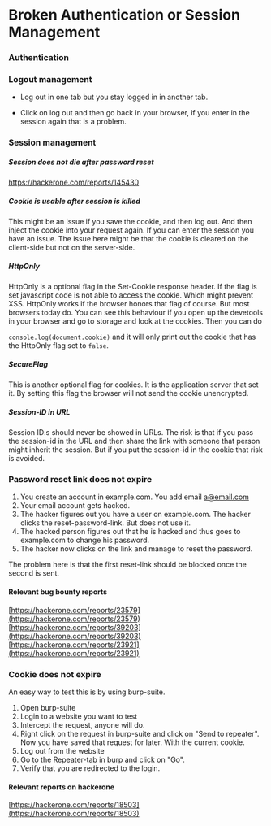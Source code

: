 # Broken Authentication or Session Management



### Authentication



### Logout management

* Log out in one tab but you stay logged in in another tab.

* Click on log out and then go back in your browser, if you enter in the session again that is a problem.



### Session management

##### Session does not die after password reset

https://hackerone.com/reports/145430

##### Cookie is usable after session is killed

This might be an issue if you save the cookie, and then log out. And then inject the cookie into your request again. If you can enter the session you have an issue. The issue here might be that the cookie is cleared on the client-side but not on the server-side.

##### HttpOnly

HttpOnly is a optional flag in the Set-Cookie response header. If the flag is set javascript code is not able to access the cookie. Which might prevent XSS. HttpOnly works if the browser honors that flag of course. But most browsers today do. You can see this behaviour if you open up the devetools in your browser and go to storage and look at the cookies. Then you can do 

`console.log(document.cookie)` and it will only print out the cookie that has the HttpOnly flag set to `false`.

##### SecureFlag

This is another optional flag for cookies. It is the application server that set it. By setting this flag the browser will not send the cookie unencrypted.

##### Session-ID in URL

Session ID:s should never be showed in URLs. The risk is that if you pass the session-id in the URL and then share the link with someone that person might inherit the session. But if you put the session-id in the cookie that risk is avoided.







### Password reset link does not expire

1. You create an account in example.com. You add email a@email.com
2. Your email account gets hacked.
3. The hacker figures out you have a user on example.com. The hacker clicks the reset-password-link. But does not use it.
4. The hacked person figures out that he is hacked and thus goes to example.com to change his password.
5. The hacker now clicks on the link and manage to reset the password.  

The problem here is that the first reset-link should be blocked once the second is sent.

#### Relevant bug bounty reports

[https://hackerone.com/reports/23579](https://hackerone.com/reports/23579)  
[https://hackerone.com/reports/39203](https://hackerone.com/reports/39203)  
[https://hackerone.com/reports/23921](https://hackerone.com/reports/23921)

### Cookie does not expire

An easy way to test this is by using burp-suite.

1. Open burp-suite
2. Login to a website you want to test
3. Intercept the request, anyone will do.
4. Right click on the request in burp-suite and click on "Send to repeater". Now you have saved that request for later. With the current cookie.
5. Log out from the website
6. Go to the Repeater-tab in burp and click on "Go".
7. Verify that you are redirected to the login.

#### Relevant reports on hackerone

[https://hackerone.com/reports/18503](https://hackerone.com/reports/18503)

